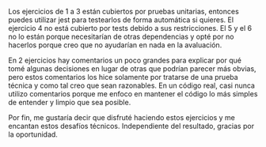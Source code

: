 Los ejercicios de 1 a 3 están cubiertos por pruebas unitarias, entonces puedes utilizar jest para testearlos de forma automática si quieres. El ejercicio 4 no está cubierto por tests debido a sus restricciones. El 5 y el 6 no lo están porque necesitarían de otras
dependencias y opté por no hacerlos porque creo que no ayudarían en nada en la avaluación.

En 2 ejercicios hay comentarios un poco grandes para explicar por qué tomé algunas decisiones en lugar de otras que podrían parecer más obvias, pero estos comentarios los hice solamente por tratarse de una prueba técnica y como tal creo que sean razonables.
En un código real, casi nunca utilizo comentarios porque me enfoco en mantener el código lo más simples de entender y limpio que sea posible.

Por fin, me gustaría decir que disfruté haciendo estos ejercicios y me encantan estos desafíos técnicos. Independiente del resultado, gracias por la oportunidad.

